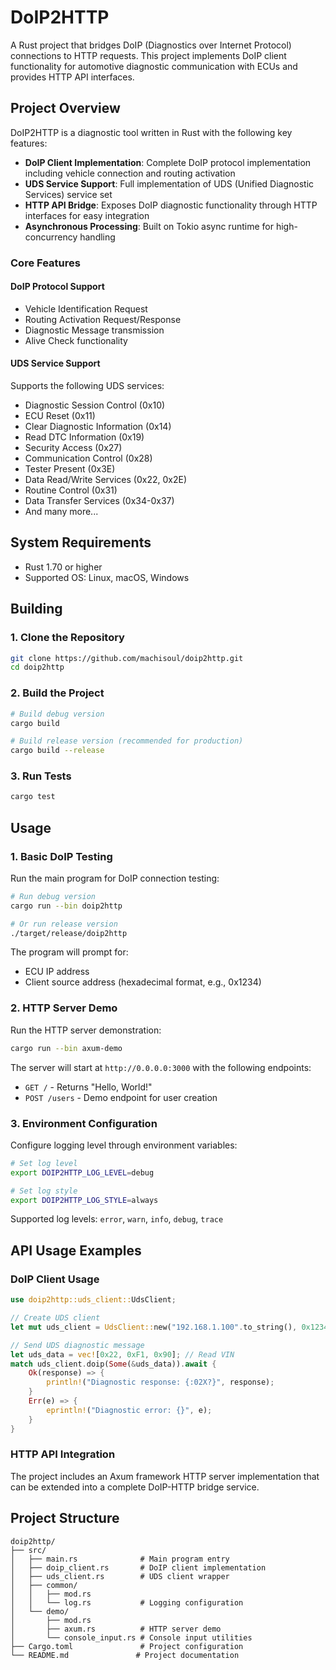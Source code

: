 # DoIP2HTTP

A Rust project that bridges DoIP (Diagnostics over Internet Protocol) connections to HTTP requests. This project implements DoIP client functionality for automotive diagnostic communication with ECUs and provides HTTP API interfaces.

## Project Overview

DoIP2HTTP is a diagnostic tool written in Rust with the following key features:

- **DoIP Client Implementation**: Complete DoIP protocol implementation including vehicle connection and routing activation
- **UDS Service Support**: Full implementation of UDS (Unified Diagnostic Services) service set
- **HTTP API Bridge**: Exposes DoIP diagnostic functionality through HTTP interfaces for easy integration
- **Asynchronous Processing**: Built on Tokio async runtime for high-concurrency handling

### Core Features

#### DoIP Protocol Support
- Vehicle Identification Request
- Routing Activation Request/Response
- Diagnostic Message transmission
- Alive Check functionality

#### UDS Service Support
Supports the following UDS services:
- Diagnostic Session Control (0x10)
- ECU Reset (0x11)
- Clear Diagnostic Information (0x14)
- Read DTC Information (0x19)
- Security Access (0x27)
- Communication Control (0x28)
- Tester Present (0x3E)
- Data Read/Write Services (0x22, 0x2E)
- Routine Control (0x31)
- Data Transfer Services (0x34-0x37)
- And many more...

## System Requirements

- Rust 1.70 or higher
- Supported OS: Linux, macOS, Windows

## Building

### 1. Clone the Repository

```bash
git clone https://github.com/machisoul/doip2http.git
cd doip2http
```

### 2. Build the Project

```bash
# Build debug version
cargo build

# Build release version (recommended for production)
cargo build --release
```

### 3. Run Tests

```bash
cargo test
```

## Usage

### 1. Basic DoIP Testing

Run the main program for DoIP connection testing:

```bash
# Run debug version
cargo run --bin doip2http

# Or run release version
./target/release/doip2http
```

The program will prompt for:
- ECU IP address
- Client source address (hexadecimal format, e.g., 0x1234)

### 2. HTTP Server Demo

Run the HTTP server demonstration:

```bash
cargo run --bin axum-demo
```

The server will start at `http://0.0.0.0:3000` with the following endpoints:
- `GET /` - Returns "Hello, World!"
- `POST /users` - Demo endpoint for user creation

### 3. Environment Configuration

Configure logging level through environment variables:

```bash
# Set log level
export DOIP2HTTP_LOG_LEVEL=debug

# Set log style
export DOIP2HTTP_LOG_STYLE=always
```

Supported log levels: `error`, `warn`, `info`, `debug`, `trace`

## API Usage Examples

### DoIP Client Usage

```rust
use doip2http::uds_client::UdsClient;

// Create UDS client
let mut uds_client = UdsClient::new("192.168.1.100".to_string(), 0x1234);

// Send UDS diagnostic message
let uds_data = vec![0x22, 0xF1, 0x90]; // Read VIN
match uds_client.doip(Some(&uds_data)).await {
    Ok(response) => {
        println!("Diagnostic response: {:02X?}", response);
    }
    Err(e) => {
        eprintln!("Diagnostic error: {}", e);
    }
}
```

### HTTP API Integration

The project includes an Axum framework HTTP server implementation that can be extended into a complete DoIP-HTTP bridge service.

## Project Structure

```
doip2http/
├── src/
│   ├── main.rs              # Main program entry
│   ├── doip_client.rs       # DoIP client implementation
│   ├── uds_client.rs        # UDS client wrapper
│   ├── common/
│   │   ├── mod.rs
│   │   └── log.rs           # Logging configuration
│   └── demo/
│       ├── mod.rs
│       ├── axum.rs          # HTTP server demo
│       └── console_input.rs # Console input utilities
├── Cargo.toml               # Project configuration
└── README.md               # Project documentation
```